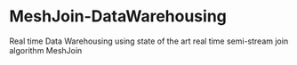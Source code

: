 # MeshJoin-DataWarehousing
Real time Data Warehousing using state of the art real time semi-stream join algorithm MeshJoin
